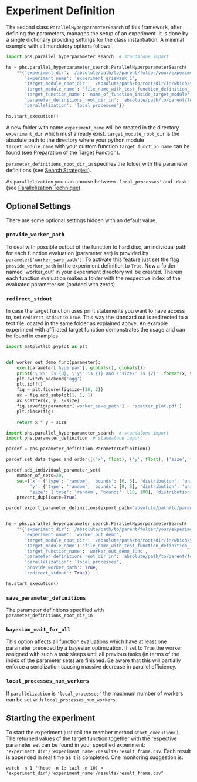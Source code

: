 # Experiment Definition
The second class ```ParallelHyperparameterSearch``` of this framework, after defining the parameters, manages the setup of an experiment. It is done by a single dictionary providing settings for the class instantiation. A minimal example with all mandatory options follows

```python
import phs.parallel_hyperparameter_search  # standalone import

hs = phs.parallel_hyperparameter_search.ParallelHyperparameterSearch(
    **{'experiment_dir': '/absolute/path/to/parent/folder/your/experiments/should/be/saved',
       'experiment_name': 'experiment_griewank_1',
       'target_module_root_dir': '/absolute/path/to/root/dir/in/which/your/test_function/resides',
       'target_module_name': 'file_name_with_test_function_definition_(without_extension)',
       'target_function_name': 'name_of_function_inside_target_module',
       'parameter_definitions_root_dir_in': 'absolute/path/to/parent/folder/for/import',
       'parallelization': 'local_processes'})

hs.start_execution()
```

A new folder with name ```experiment_name``` will be created in the directory ```experiment_dir``` which must already exist. ```target_module_root_dir``` is the absolute path to the directory where your python module ```target_module_name``` with your custom function ```target_function_name``` can be found (see [Preparation of the Target Function](preparation_of_the_target_function.md)).

```parameter_definitions_root_dir_in``` specifies the folder with the parameter definitions (see [Search Strategies](search_strategies.md)).

As ```parallelization``` you can choose between ```'local_processes'``` and ```'dask'``` (see [Parallelization Technique](parallelization_technique.md)).

## Optional Settings
There are some optional settings hidden with an default value.

### ```provide_worker_path```
To deal with possible output of the function to hard disc, an individual path for each function evaluation (parameter set) is provided by ```parameter['worker_save_path']```. To activate this feature just set the flag ```provide_worker_path``` in the experiment definition to ```True```. Now a folder named 'worker_out' in your experiment directory will be created. Therein each function evaluation makes a folder with the respective index of the evaluated parameter set (padded with zeros).

### ```redirect_stdout```
In case the target function uses print statements you want to have access to, set ```redirect_stdout``` to ```True```. This way the standard out is redirected to a text file located in the same folder as explained above. An example experiment with affiliated target function demonstrates the usage and can be found in examples.

```python
import matplotlib.pyplot as plt


def worker_out_demo_func(parameter):
    exec(parameter['hyperpar'], globals(), globals())
    print('\'x\' is {0}, \'y\' is {1} and \'size\' is {2}' .format(x, y, size))
    plt.switch_backend('agg')
    plt.ioff()
    fig = plt.figure(figsize=(10, 2))
    ax = fig.add_subplot(1, 1, 1)
    ax.scatter(x, y, s=size)
    fig.savefig(parameter['worker_save_path'] + 'scatter_plot.pdf')
    plt.close(fig)

    return x * y + size
```

```python
import phs.parallel_hyperparameter_search  # standalone import
import phs.parameter_definition  # standalone import

pardef = phs.parameter_definition.ParameterDefinition()

pardef.set_data_types_and_order([('x', float), ('y', float), ('size', float)])

pardef.add_individual_parameter_set(
    number_of_sets=20,
    set={'x': {'type': 'random', 'bounds': [0, 5], 'distribution': 'uniform', 'round_digits': 3},
         'y': {'type': 'random', 'bounds': [0, 5], 'distribution': 'uniform', 'round_digits': 3},
         'size': {'type': 'random', 'bounds': [10, 100], 'distribution': 'uniform', 'round_digits': 2}},
    prevent_duplicate=True)

pardef.export_parameter_definitions(export_path='absolute/path/to/parent/folder/for/export')


hs = phs.parallel_hyperparameter_search.ParallelHyperparameterSearch(
    **{'experiment_dir': '/absolute/path/to/parent/folder/your/experiments/should/be/saved',
       'experiment_name': 'worker_out_demo',
       'target_module_root_dir': '/absolute/path/to/root/dir/in/which/your/test_function/resides',
       'target_module_name': 'file_name_with_test_function_definition_(without_extension)',
       'target_function_name': 'worker_out_demo_func',
       'parameter_definitions_root_dir_in': 'absolute/path/to/parent/folder/for/import',
       'parallelization': 'local_processes',
       'provide_worker_path': True,
       'redirect_stdout': True})

hs.start_execution()
```

### ```save_parameter_definitions```
The parameter definitions specified with  ```parameter_definitions_root_dir_in```

### ```bayesian_wait_for_all```
This option affects all function evaluations which have at least one parameter preceded by a bayesian optimization. If set to ```True``` the worker assigned with such a task sleeps until all previous tasks (in terms of the index of the parameter sets) are finished. Be aware that this will partially enforce a serialization causing massive decrease in parallel efficiency.

### ```local_processes_num_workers```
If ```parallelization``` is ```'local_processes'``` the maximum number of workers can be set with ```local_processes_num_workers```.

## Starting the experiment
To start the experiment just call the member method ```start_execution()```. The returned values of the target function together with the respective parameter set can be found in your specified experiment: ```'experiment_dir'/'experiment_name'/results/result_frame.csv```. Each result is appended in real time as it is completed. One monitoring suggestion is:

``` shell
watch -n 1 "(head -n 1; tail -n 10) < 'experiment_dir'/'experiment_name'/results/result_frame.csv"
```

